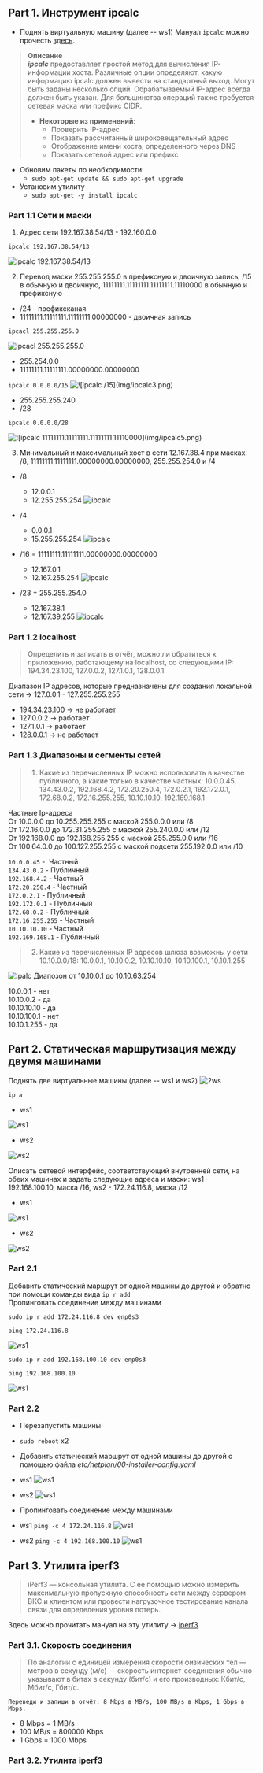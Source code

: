 ## Part 1. Инструмент **ipcalc**

- Поднять виртуальную машину (далее -- ws1)
Мануал `ipcalc` можно прочесть [здесь](https://www.opennet.ru/man.shtml?topic=ipcalc&category=1&russian=0).<br>

>**Описание** <br>
***ipcalc*** предоставляет простой метод для вычисления IP-информации хоста. Различные опции определяют, какую информацию ipcalc должен вывести на стандартный выход. Могут быть заданы несколько опций. Обрабатываемый IP-адрес всегда должен быть указан. Для большинства операций также требуется сетевая маска или префикс CIDR. 
>- **Некоторые из применений**:
>   - Проверить IP-адрес
>   - Показать рассчитанный широковещательный адрес
>   - Отображение имени хоста, определенного через DNS
>   - Показать сетевой адрес или префикс
- Обновим пакеты по необходимости:
  - `sudo apt-get update && sudo apt-get upgrade`
- Установим утилиту
  - `sudo apt-get -y install ipcalc`

### Part 1.1 Сети и маски

1. Адрес сети 192.167.38.54/13 - 192.160.0.0

``ipcalc 192.167.38.54/13``

![ipcalc 192.167.38.54/13](img/ipcalc.png)

2. Перевод маски 255.255.255.0 в префиксную и двоичную запись, /15 в обычную и двоичную, 11111111.11111111.11111111.11110000 в обычную и префиксную

- /24 - префиксканая 
- 11111111.11111111.11111111.00000000 - двоичная запись

``ipcacl 255.255.255.0``

![ipcacl 255.255.255.0](img/ipcalc2.png)

- 255.254.0.0
- 11111111.11111111.00000000.00000000

``ipcalc 0.0.0.0/15``
![!\[ipcalc /15\](img/ipcalc3.png)](img/ipcalc000015.png)

- 255.255.255.240
- /28

``ipcalc 0.0.0.0/28``

![!\[ipcalc 11111111.11111111.11111111.11110000\](img/ipcalc5.png)](img/ipcalc000028.png)

3. Минимальный и максимальный хост в сети 12.167.38.4 при масках: /8, 11111111.11111111.00000000.00000000, 255.255.254.0 и /4

- /8
    - 12.0.0.1
    - 12.255.255.254
![ipcalc](img/ipcalc6.png)

- /4
    - 0.0.0.1
    - 15.255.255.254
![ipcalc](img/ipcalc7.png)

- /16 = 11111111.11111111.00000000.00000000
    - 12.167.0.1
    - 12.167.255.254
![ipcalc](img/ipcalc8.png)

- /23 = 255.255.254.0
    - 12.167.38.1
    - 12.167.39.255
![ipcalc](img/ipcalc9.png)

### Part 1.2 localhost

>Определить и записать в отчёт, можно ли обратиться к приложению, работающему на localhost, со следующими IP: 194.34.23.100, 127.0.0.2, 127.1.0.1, 128.0.0.1

Диапазон IP адресов, которые предназначены для создания локальной сети -> 127.0.0.1 - 127.255.255.255

- 194.34.23.100 -> не работает
- 127.0.0.2 -> работает
- 127.1.0.1 -> работает
- 128.0.0.1 -> не работает

### Part 1.3 Диапазоны и сегменты сетей

>1. Какие из перечисленных IP можно использовать в качестве публичного, а какие только в качестве частных: 10.0.0.45, 134.43.0.2, 192.168.4.2, 172.20.250.4, 172.0.2.1, 192.172.0.1, 172.68.0.2, 172.16.255.255, 10.10.10.10, 192.169.168.1

Частные Ip-адреса<br>
От 10.0.0.0 до 10.255.255.255 с маской 255.0.0.0 или /8<br>
От 172.16.0.0 до 172.31.255.255 с маской 255.240.0.0 или /12<br>
От 192.168.0.0 до 192.168.255.255 с маской 255.255.0.0 или /16<br>
От 100.64.0.0 до 100.127.255.255 с маской подсети 255.192.0.0 или /10

``10.0.0.45`` -  Частный<br>
``134.43.0.2`` - Публичный<br>
``192.168.4.2`` - Частный<br>
``172.20.250.4`` - Частный<br>
``172.0.2.1`` - Публичный<br>
``192.172.0.1`` - Публичный<br>
``172.68.0.2`` - Публичный<br>
``172.16.255.255`` - Частный<br>
``10.10.10.10`` - Частный<br>
``192.169.168.1`` - Публичный


>2. Какие из перечисленных IP адресов шлюза возможны у сети 10.10.0.0/18: 10.0.0.1, 10.10.0.2, 10.10.10.10, 10.10.100.1, 10.10.1.255

![ipalc](img/1.3.png)
Диапозон от 10.10.0.1 до 10.10.63.254

10.0.0.1 - нет<br>
10.10.0.2 - да<br>
10.10.10.10 - да<br>
10.10.100.1 - нет<br>
10.10.1.255 - да

## Part 2. Статическая маршрутизация между двумя машинами

Поднять две виртуальные машины (далее -- ws1 и ws2)
![2ws](img/2ws.png)

``ip a``

- ws1

![ws1](img/ipaws1.png)

- ws2

![ws2](img/ipaws2.png)

Описать сетевой интерфейс, соответствующий внутренней сети, на обеих машинах и задать следующие адреса и маски: ws1 - 192.168.100.10, маска /16, ws2 - 172.24.116.8, маска /12

- ws1

![ws1](img/netws1.png)

- ws2

![ws2](img/netws2.png)

### Part 2.1

Добавить статический маршрут от одной машины до другой и обратно при помощи команды вида ``ip r add``<br>
Пропинговать соединение между машинами

``sudo ip r add 172.24.116.8 dev enp0s3``

``ping 172.24.116.8``

![ws1](img/iprws1.png)

``sudo ip r add 192.168.100.10 dev enp0s3``

``ping 192.168.100.10``

![ws1](img/ipws2.png)

### Part 2.2

- Перезапустить машины
- `sudo reboot` x2

- Добавить статический маршрут от одной машины до другой с помощью файла *etc/netplan/00-installer-config.yaml*

- ws1
![ws1](img/netws1.1.png)

- ws2
![ws1](img/netws2.2.png)

- Пропинговать соединение между машинами

- ws1
``ping -c 4 172.24.116.8``
![ws1](img/pingws1.png)

- ws2
``ping -c 4 192.168.100.10``
![ws1](img/pingws2.png)

## Part 3. Утилита iperf3

>iPerf3 — консольная утилита. С ее помощью можно измерить максимальную пропускную способность сети между сервером ВКС и клиентом или провести нагрузочное тестирование канала связи для определения уровня потерь.

Здесь можно прочитать мануал на эту утилиту -> [iperf3](https://manpages.ubuntu.com/manpages/xenial/man1/iperf3.1.html)

### Part 3.1. Скорость соединения

>По аналогии с единицей измерения скорости физических тел — метров в секунду (м/с) — скорость интернет-соединения обычно указывают в битах в секунду (бит/с) и его производных: Кбит/с, Мбит/с, Гбит/с.

`Переведи и запиши в отчёт: 8 Mbps в MB/s, 100 MB/s в Kbps, 1 Gbps в Mbps.`

- 8 Mbps = 1 MB/s
- 100 MB/s = 800000 Kbps
- 1 Gbps = 1000 Mbps

### Part 3.2. Утилита iperf3